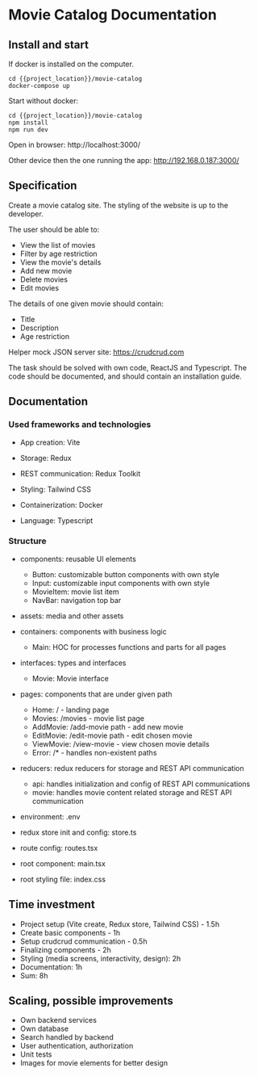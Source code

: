 # Movie Catalog Documentation

## Install and start

If docker is installed on the computer.

```
cd {{project_location}}/movie-catalog
docker-compose up
```

Start without docker:

```
cd {{project_location}}/movie-catalog
npm install
npm run dev
```

Open in browser:
http://localhost:3000/

Other device then the one running the app:
http://192.168.0.187:3000/

## Specification

Create a movie catalog site. The styling of the website is up to the developer.

The user should be able to:
- View the list of movies
- Filter by age restriction
- View the movie's details
- Add new movie
- Delete movies
- Edit movies

The details of one given movie should contain:
- Title
- Description
- Age restriction

Helper mock JSON server site: https://crudcrud.com

The task should be solved with own code, ReactJS and Typescript. The code should be documented, and should contain an installation guide.

## Documentation

### Used frameworks and technologies

- App creation: Vite

- Storage: Redux

- REST communication: Redux Toolkit

- Styling: Tailwind CSS

- Containerization: Docker

- Language: Typescript

### Structure

- components: reusable UI elements
    - Button: customizable button components with own style
    - Input: customizable input components with own style
    - MovieItem: movie list item
    - NavBar: navigation top bar

- assets: media and other assets

- containers: components with business logic
    - Main: HOC for processes functions and parts for all pages

- interfaces: types and interfaces
    - Movie: Movie interface

- pages: components that are under given path
    - Home: / - landing page
    - Movies: /movies - movie list page
    - AddMovie: /add-movie path - add new movie
    - EditMovie: /edit-movie path - edit chosen movie
    - ViewMovie: /view-movie - view chosen movie details
    - Error: /* - handles non-existent paths

- reducers: redux reducers for storage and REST API communication
    - api: handles initialization and config of REST API communications
    - movie: handles movie content related storage and REST API communication

- environment: .env

- redux store init and config: store.ts

- route config: routes.tsx

- root component: main.tsx

- root styling file: index.css

## Time investment

- Project setup (Vite create, Redux store, Tailwind CSS) - 1.5h
- Create basic components - 1h
- Setup crudcrud communication - 0.5h
- Finalizing components - 2h
- Styling (media screens, interactivity, design): 2h
- Documentation: 1h
- Sum: 8h

## Scaling, possible improvements

- Own backend services
- Own database
- Search handled by backend
- User authentication, authorization
- Unit tests
- Images for movie elements for better design